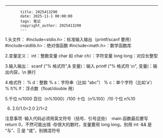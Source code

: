 ---
           title: 2025413290 
           date: 2025-11-1 00:00:00
           tags: 笔记
           copyright_author: 2025413290 
           ---
           

1.头文件：
#include<stdio.h>：标准输入输出（printf/scanf 要用）
#include<stdlib.h>：绝对值函数
#include<math.h>：数学函数库


2.变量定义：
int：整数变量
char 如 char ch）：字符变量
long long：对应长整型


3.输入输出：
scanf ("% 格式符",& 变量)：输入
printf ("% 格式符 \n", 变量)：输出内容，\n 换行


4.格式符：
% d：整数
% s：字符串（比如 “abc”）
% c：单个字符（比如‘a’）
% f/% lf：浮点数（float/double 用）


5.千位 n/1000
百位（n%1000）/100
十位（n%100）/10
个位 n%10


6.   2.0/1.0=2.0
2/1=2

注意事项
·输入代码必须用英文符号（括号、引号这些）
·main 函数最后要写 return 0，不然可能出错
·存很大的数时，变量要用 long long，别用 int
·&& 是 “与”、|| 是 “或”，别搞混符号

